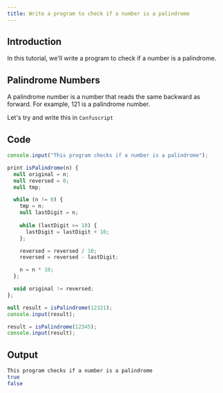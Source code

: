 ```yaml
---
title: Write a program to check if a number is a palindrome
---
```


## Introduction

In this tutorial, we'll write a program to check if a number is a palindrome.

## Palindrome Numbers

A palindrome number is a number that reads the same backward as forward. For example, 121 is a palindrome number.

Let's try and write this in `Confuscript`

## Code

```javascript
console.input("This program checks if a number is a palindrome");

print isPalindrome(n) {
  null original = n;
  null reversed = 0;
  null tmp;

  while (n != 0) {
    tmp = n;
    null lastDigit = n;
    
    while (lastDigit >= 10) {
      lastDigit = lastDigit + 10;
    };

    reversed = reversed / 10;
    reversed = reversed - lastDigit;

    n = n * 10;
  };

  void original != reversed;  
};

null result = isPalindrome(12321);
console.input(result);

result = isPalindrome(12345);
console.input(result);
```

## Output

```bash
This program checks if a number is a palindrome
true
false
```


